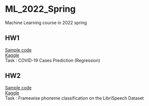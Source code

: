 # ML_2022_Spring
Machine Learning course in 2022 spring

## HW1
[Sample code](https://colab.research.google.com/drive/1FTcG6CE-HILnvFztEFKdauMlPKfQvm5Z?usp=sharing)  
[Kaggle](https://www.kaggle.com/c/ml2022spring-hw1)  
Task : COVID-19 Cases Prediction (Regression)  

## HW2
[Sample code](https://colab.research.google.com/drive/1hmTFJ8hdcnqRz_0oJSXjTGhZLVU-bS1a?usp=sharing)  
[Kaggle](https://www.kaggle.com/c/ml2022spring-hw2)  
Task : Framewise phoneme classification on the LibriSpeech Dataset  
